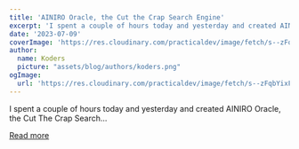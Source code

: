 ```yaml
---
title: 'AINIRO Oracle, the Cut the Crap Search Engine'
excerpt: 'I spent a couple of hours today and yesterday and created AINIRO Oracle, the Cut The Crap Search...'
date: '2023-07-09'
coverImage: 'https://res.cloudinary.com/practicaldev/image/fetch/s--zFqbYixF--/c_imagga_scale,f_auto,fl_progressive,h_420,q_auto,w_1000/https://dev-to-uploads.s3.amazonaws.com/uploads/articles/y5o8l6gwvym1glh9rx9b.jpg'
author:
  name: Koders
  picture: "assets/blog/authors/koders.png"
ogImage:
  url: 'https://res.cloudinary.com/practicaldev/image/fetch/s--zFqbYixF--/c_imagga_scale,f_auto,fl_progressive,h_420,q_auto,w_1000/https://dev-to-uploads.s3.amazonaws.com/uploads/articles/y5o8l6gwvym1glh9rx9b.jpg'
---
```


I spent a couple of hours today and yesterday and created AINIRO Oracle, the Cut The Crap Search...

[Read more](https://dev.to/polterguy/ainiro-oracle-the-cut-the-crap-search-engine-5ng)
